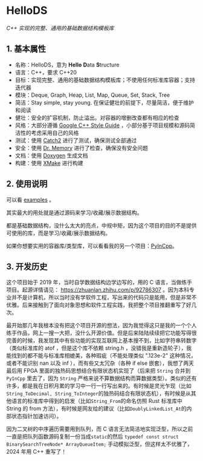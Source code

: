 # HelloDS

_C++ 实现的完整、通用的基础数据结构模板库_

## 1. 基本属性

- 名称：HelloDS，意为 **Hello** **D**ata **S**tructure
- 语言：C++，要求 C++20
- 目标：实现完整、通用的基础数据结构模板库；不使用任何标准库容器；支持迭代器
- 模块：Deque, Graph, Heap, List, Map, Queue, Set, Stack, Tree
- 简洁：Stay simple, stay young. 在保证健壮的前提下，尽量简洁，便于维护和阅读
- 健壮：安全的扩容机制，防止溢出。对容器的增删改查都有相应的检查
- 风格：大部分遵循 [Google C++ Style Guide](https://google.github.io/styleguide/cppguide.html) ，小部分基于项目规模和源码简洁性的考虑采用自己的风格
- 测试：使用 [Catch2](https://github.com/catchorg/Catch2) 进行了测试，确保测试全部通过
- 安全：使用 [Dr. Memory](https://drmemory.org) 进行了检查，确保没有安全问题
- 文档：使用 [Doxygen](https://www.doxygen.nl) 生成文档
- 构建：使用 [XMake](https://xmake.io) 进行构建

## 2. 使用说明

可以看 [examples](./examples/) 。

其实最大的用处就是通过源码来学习/收藏/展示数据结构。

都是基础数据结构，没什么太大的亮点，中规中矩，因为这个项目的目的不是提供可使用的库，而是学习/收藏/展示数据结构。

如果你想要实用的容器库/类型库，可以看看我的另一个项目：[PyInCpp](https://github.com/chen-qingyu/pyincpp)。

## 3. 开发历史

这个项目始于 2019 年，当时自学数据结构边学边写的，用的 C 语言，当做练手项目。起源详情请见： https://zhuanlan.zhihu.com/p/92786307 。因为本科专业并不是计算机，所以当时没有学软件工程，写出来的代码只是能用，但是非常不优雅。后来接触到了面向对象思想和软件工程实践，我把整个项目推翻重写了好几次。

最开始那几年我根本没有把这个项目开源的想法，因为我觉得这只是我的一个个人练手作品，网上一搜一大把，没什么开源价值。但是后来陆陆续续把它功能写得很完善的时候，我发现其中有些功能的实现互联网上基本搜不到，比如字符串转数字（类似标准库的 atof ，但是这个库不依赖 string.h ，没错我是重新造轮子），我能找到的都不能与标准库相媲美，各种瑕疵（不能处理类似 ".123e-2" 这种情况，或者不能识别 nan 以及 inf ），而有些又太冗杂（各种 if else 嵌套），我想了两天最后用 FPGA 里面的独热码思想结合有限状态机实现了（后来把 `String` 合并到 `PyInCpp` 里去了，因为 `String` 严格来说不算数据结构而算数据类型）。类似的还有许多，都是我在日积月累的学习中一行一行写出来的。有时候是灵光乍现（比如`String_ToDecimal, String_ToInteger`的独热码结合有限状态机），有时候是从其他语言的标准库中得到的启发（比如`String_From`的命名仿照 Rust 标准库中 String 的 from 方法），有时候是网友给的建议（比如`DoublyLinkedList_At`的内部状态指针加速访问）。

因为二叉树的中序遍历需要用到队列，而 C 语言无法简洁地实现泛型，所以之前一直是把队列函数源码复制一份当成`static`的然后 `typedef const struct BinarySearchTreeNode* ArrayQueueItem;` 手动模拟泛型，但这样太不优雅了，2024 年用 C++ 重写了！
